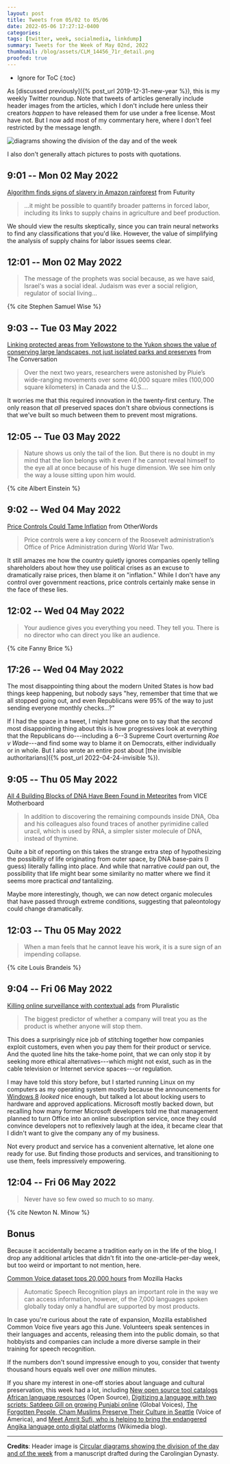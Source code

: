```yaml
---
layout: post
title: Tweets from 05/02 to 05/06
date: 2022-05-06 17:27:12-0400
categories:
tags: [twitter, week, socialmedia, linkdump]
summary: Tweets for the Week of May 02nd, 2022
thumbnail: /blog/assets/CLM_14456_71r_detail.png
proofed: true
---
```


* Ignore for ToC
{:toc}

As [discussed previously]({% post_url 2019-12-31-new-year %}), this is my weekly Twitter roundup.  Note that tweets of articles generally include header images from the articles, which I don't include here unless their creators *happen* to have released them for use under a free license.  Most have not.  But I now add most of my commentary here, where I don't feel restricted by the message length.

![diagrams showing the division of the day and of the week](/blog/assets/CLM_14456_71r_detail.png "diagrams showing the division of the day and of the week")

I also don't generally attach pictures to posts with quotations.

## 9:01 -- Mon 02 May 2022

[<i class="fab fa-twitter-square"></i>](https://jcolag.github.io/twitter/1521112519896715264) [Algorithm finds signs of slavery in Amazon rainforest](https://www.futurity.org/forced-labor-amazon-charcoal-camps-2729862-2/) from Futurity

 > ...it might be possible to quantify broader patterns in forced labor, including its links to supply chains in agriculture and beef production.

We should view the results skeptically, since you can train neural networks to find any classifications that you'd like.  However, the value of simplifying the analysis of supply chains for labor issues seems clear.

## 12:01 -- Mon 02 May 2022

[<i class="fab fa-twitter-square"></i>](https://jcolag.github.io/twitter/1521157818744680449)

 > The message of the prophets was social because, as we have said, Israel's was a social ideal. Judaism was ever a social religion, regulator of social living...

{% cite Stephen Samuel Wise %}

## 9:03 -- Tue 03 May 2022

[<i class="fab fa-twitter-square"></i>](https://jcolag.github.io/twitter/1521475411032502272) [Linking protected areas from Yellowstone to the Yukon shows the value of conserving large landscapes, not just isolated parks and preserves](https://theconversation.com/linking-protected-areas-from-yellowstone-to-the-yukon-shows-the-value-of-conserving-large-landscapes-not-just-isolated-parks-and-preserves-177501) from The Conversation

 > Over the next two years, researchers were astonished by Pluie’s wide-ranging movements over some 40,000 square miles (100,000 square kilometers) in Canada and the U.S....

It worries me that this required innovation in the twenty-first century.  The only reason that *all* preserved spaces don't share obvious connections is that we've built so much between them to prevent most migrations.

## 12:05 -- Tue 03 May 2022

[<i class="fab fa-twitter-square"></i>](https://jcolag.github.io/twitter/1521521213490622464)

 > Nature shows us only the tail of the lion. But there is no doubt in my mind that the lion belongs with it even if he cannot reveal himself to the eye all at once because of his huge dimension. We see him only the way a louse sitting upon him would.

{% cite Albert Einstein %}

## 9:02 -- Wed 04 May 2022

[<i class="fab fa-twitter-square"></i>](https://jcolag.github.io/twitter/1521837547508445187) [Price Controls Could Tame Inflation](https://otherwords.org/price-controls-could-tame-inflation/) from OtherWords

 > Price controls were a key concern of the Roosevelt administration’s Office of Price Administration during World War Two.

It still amazes me how the country quietly ignores companies openly telling shareholders about how they use political crises as an excuse to dramatically raise prices, then blame it on "inflation."  While I don't have any control over government reactions, price controls certainly make sense in the face of these lies.

## 12:02 -- Wed 04 May 2022

[<i class="fab fa-twitter-square"></i>](https://jcolag.github.io/twitter/1521882845945466880)

 > Your audience gives you everything you need. They tell you. There is no director who can direct you like an audience.

{% cite Fanny Brice %}

## 17:26 -- Wed 04 May 2022

[<i class="fab fa-twitter-square"></i>](https://jcolag.github.io/twitter/1521964426101985283) The most disappointing thing about the modern United States is how bad things keep happening, but nobody says "hey, remember that time that we all stopped going out, and even Republicans were 95% of the way to just sending everyone monthly checks...?"

If I had the space in a tweet, I might have gone on to say that the *second* most disappointing thing about this is how progressives look at everything that the Republicans do---including a 6--3 Supreme Court overturning *Roe v Wade*---and find some way to blame it on Democrats, either individually or in whole.  But I also wrote an entire post about [the invisible authoritarians]({% post_url 2022-04-24-invisible %}).

## 9:05 -- Thu 05 May 2022

[<i class="fab fa-twitter-square"></i>](https://jcolag.github.io/twitter/1522200690524893185) [All 4 Building Blocks of DNA Have Been Found in Meteorites](https://www.vice.com/en/article/88gpk3/all-four-building-blocks-of-dna-have-been-found-in-meteorites) from VICE Motherboard

 > In addition to discovering the remaining compounds inside DNA, Oba and his colleagues also found traces of another pyrimidine called uracil, which is used by RNA, a simpler sister molecule of DNA, instead of thymine.

Quite a bit of reporting on this takes the strange extra step of hypothesizing the possibility of life originating from outer space, by DNA base-pairs (I guess) literally falling into place.  And while that narrative *could* pan out, the possibility that life might bear some similarity no matter where we find it seems more practical *and* tantalizing.

Maybe more interestingly, though, we can now detect organic molecules that have passed through extreme conditions, suggesting that paleontology could change dramatically.

## 12:03 -- Thu 05 May 2022

[<i class="fab fa-twitter-square"></i>](https://jcolag.github.io/twitter/1522245485423079424)

 > When a man feels that he cannot leave his work, it is a sure sign of an impending collapse.

{% cite Louis Brandeis %}

## 9:04 -- Fri 06 May 2022

[<i class="fab fa-twitter-square"></i>](https://jcolag.github.io/twitter/1522562826400718848) [Killing online surveillance with contextual ads](https://pluralistic.net/2022/04/29/taken-in-context/#creep-me-not) from Pluralistic

 > The biggest predictor of whether a company will treat you as the product is whether anyone will stop them.

This does a surprisingly nice job of stitching together how companies exploit customers, even when you pay them for their product or service.  And the quoted line hits the take-home point, that we can only stop it by seeking more ethical alternatives---which might not exist, such as in the cable television or Internet service spaces---or regulation.

I may have told this story before, but I started running Linux on my computers as my operating system mostly because the announcements for [Windows 8](https://en.wikipedia.org/wiki/Windows_8) *looked* nice enough, but talked a lot about locking users to hardware and approved applications.  Microsoft mostly backed down, but recalling how many former Microsoft developers told me that management planned to turn Office into an online subscription service, once they could convince developers not to reflexively laugh at the idea, it became clear that I didn't want to give the company any of my business.

Not every product and service has a convenient alternative, let alone one ready for use.  But finding those products and services, and transitioning to use them, feels impressively empowering.

## 12:04 -- Fri 06 May 2022

[<i class="fab fa-twitter-square"></i>](https://jcolag.github.io/twitter/1522608125014155264)

 > Never have so few owed so much to so many.

{% cite Newton N. Minow %}

## Bonus

Because it accidentally became a tradition early on in the life of the blog, I drop any additional articles that didn't fit into the one-article-per-day week, but too weird or important to not mention, here.

<i class="fas fa-square"></i> [Common Voice dataset tops 20,000 hours](https://hacks.mozilla.org/2022/04/common-voice-dataset-tops-20000-hours/) from Mozilla Hacks

 > Automatic Speech Recognition plays an important role in the way we can access information, however, of the 7,000 languages spoken globally today only a handful are supported by most products.

In case you're curious about the rate of expansion, Mozilla established Common Voice five years ago this June.  Volunteers speak sentences in their languages and accents, releasing them into the public domain, so that hobbyists and companies can include a more diverse sample in their training for speech recognition.

If the numbers don't sound impressive enough to you, consider that twenty thousand hours equals well over *one million* minutes.

If you share my interest in one-off stories about language and cultural preservation, this week had a lot, including [New open source tool catalogs African language resources](https://opensource.com/article/22/4/open-source-language-tool-lanfrica) (Open Source), [Digitizing a language with two scripts: Satdeep Gill on growing Punjabi online](https://globalvoices.org/2022/04/25/digitizing-a-language-with-two-scripts-satdeep-gill-on-growing-punjabi-online/) (Global Voices), [The Forgotten People, Cham Muslims Preserve Their Culture in Seattle](https://www.voanews.com/a/the-forgotten-people-cham-muslims-preserve-their-culture-in-seattle/6544064.html) (Voice of America), and [Meet Amrit Sufi, who is helping to bring the endangered Angika language onto digital platforms](https://diff.wikimedia.org/2022/04/27/meet-amrit-sufi-who-is-helping-to-bring-the-endangered-angika-language-onto-digital-platforms/) (Wikimedia blog).

* * *

**Credits**:  Header image is [Circular diagrams showing the division of the day and of the week](https://commons.wikimedia.org/wiki/File:CLM_14456_71r_detail.jpg) from a manuscript drafted during the Carolingian Dynasty.
